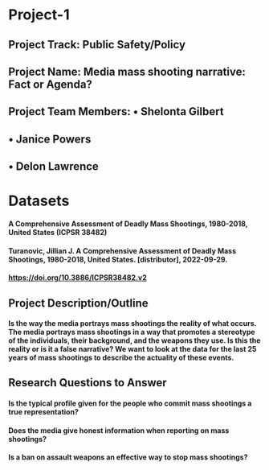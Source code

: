 # Project-1

## Project Track: Public Safety/Policy

## Project Name:  Media mass shooting narrative: Fact or Agenda?

## Project Team Members:  • Shelonta Gilbert
##                                           • Janice Powers
##                                           • Delon Lawrence

# Datasets




#### A Comprehensive Assessment of Deadly Mass Shootings, 1980-2018, United States (ICPSR 38482)
#### Turanovic, Jillian J. A Comprehensive Assessment of Deadly Mass Shootings, 1980-2018, United States. [distributor], 2022-09-29.
#### https://doi.org/10.3886/ICPSR38482.v2

## Project Description/Outline

#### Is the way the media portrays mass shootings the reality of what occurs. The media portrays mass shootings in a way that promotes a stereotype of the individuals, their background, and the weapons they use. Is this the reality or is it a false narrative? We want to look at the data for the last 25 years of mass shootings to describe the actuality of these events. 


## Research Questions to Answer

#### Is the typical profile given for the people who commit mass shootings a true representation?
#### Does the media give honest information when reporting on mass shootings?
#### Is a ban on assault weapons an effective way to stop mass shootings?